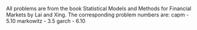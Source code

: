 All problems are from the book Statistical Models and Methods for Financial Markets by Lai and Xing. The corresponding problem numbers are:
capm - 5.10
markowitz - 3.5
garch - 6.10
